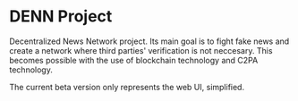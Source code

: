 # DENN Project

Decentralized News Network project.
Its main goal is to fight fake news and create a network where third parties' verification is not neccesary. 
This becomes possible with the use of blockchain technology and C2PA technology. 

The current beta version only represents the web UI, simplified. 

